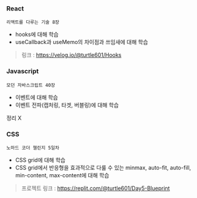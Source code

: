 ### React
`리액트를 다루는 기술 8장`
- hooks에 대해 학습
- useCallback과 useMemo의 차이점과 쓰임새에 대해 학습

> 링크 : https://velog.io/@turtle601/Hooks

### Javascript
`모던 자바스크립트 40장`
- 이벤트에 대해 학습
- 이벤트 전파(캡처링, 타겟, 버블링)에 대해 학습

정리 X

### CSS
`노마드 코더 챌린지 5일차`
- CSS grid에 대해 학습
- CSS grid에서 반응형을 효과적으로 다룰 수 있는 minmax, auto-fit, auto-fill, min-content, max-content에 대해 학습

> 프로젝트 링크 : https://replit.com/@turtle601/Day5-Blueprint
